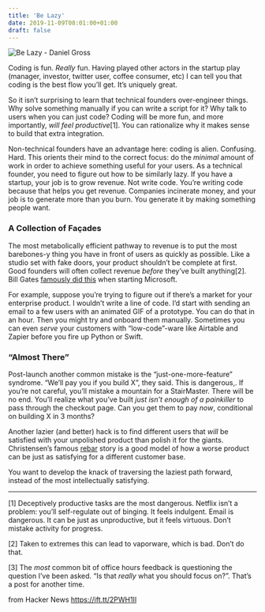 ```yaml
---
title: 'Be Lazy'
date: 2019-11-09T08:01:00+01:00
draft: false
---
```


![](https://dcgross.com/wp-content/uploads/2019/11/tw1.png "Be Lazy - Daniel Gross")  

Coding is fun. _Really_ fun. Having played other actors in the startup play (manager, investor, twitter user, coffee consumer, etc) I can tell you that coding is the best flow you’ll get. It’s uniquely great. 

So it isn’t surprising to learn that technical founders over-engineer things. Why solve something manually if you can write a script for it? Why talk to users when you can just code? Coding will be more fun, and more importantly, _will feel productive_\[1\]. You can rationalize why it makes sense to build that extra integration. 

Non-technical founders have an advantage here: coding is alien. Confusing. Hard. This orients their mind to the correct focus: do the _minimal_ amount of work in order to achieve something useful for your users. As a technical founder, you need to figure out how to be similarly lazy. If you have a startup, your job is to grow revenue. Not write code. You’re writing code because that helps you get revenue. Companies incinerate money, and your job is to generate more than you burn. You generate it by making something people want.

### A Collection of Façades

The most metabolically efficient pathway to revenue is to put the most barebones-y thing you have in front of users as quickly as possible. Like a studio set with fake doors, your product shouldn’t be complete at first. Good founders will often collect revenue _before_ they’ve built anything\[2\]. Bill Gates [famously did this](https://history-computer.com/ModernComputer/Personal/Altair.html) when starting Microsoft. 

For example, suppose you’re trying to figure out if there’s a market for your enterprise product. I wouldn’t write a line of code. I’d start with sending an email to a few users with an animated GIF of a prototype. You can do that in an hour. Then you might try and onboard them manually. Sometimes you can even _serve_ your customers with “low-code”-ware like Airtable and Zapier before you fire up Python or Swift.

### “Almost There”

Post-launch another common mistake is the “just-one-more-feature” syndrome. “We’ll pay you if you build X”, they said. This is dangerous,. If you’re not careful, you’ll mistake a mountain for a StairMaster. There will be no end. You’ll realize what you’ve built _just isn’t enough of a painkiller_ to pass through the checkout page. Can you get them to pay _now_, conditional on building X in 3 months? 

Another lazier (and better) hack is to find different users that _will_ be satisfied with your unpolished product than polish it for the giants. Christensen’s famous [rebar](https://www.newyorker.com/magazine/2012/05/14/when-giants-fail) story is a good model of how a worse product can be just as satisfying for a different customer base.

You want to develop the knack of traversing the laziest path forward, instead of the most intellectually satisfying. 

* * *

\[1\] Deceptively productive tasks are the most dangerous. Netflix isn’t a problem: you’ll self-regulate out of binging. It feels indulgent. Email is dangerous. It can be just as unproductive, but it feels virtuous. Don’t mistake activity for progress.

\[2\] Taken to extremes this can lead to vaporware, which is bad. Don’t do that. 

\[3\] The _most_ common bit of office hours feedback is questioning the question I’ve been asked. “Is that _really_ what you should focus on?”. That’s a post for another time.

  
  
from Hacker News https://ift.tt/2PWH1Il